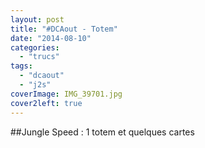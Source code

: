 ```yaml
---
layout: post
title: "#DCAout - Totem"
date: "2014-08-10"
categories: 
  - "trucs"
tags: 
  - "dcaout"
  - "j2s"
coverImage: IMG_39701.jpg
cover2left: true
---
```


##Jungle Speed : 1 totem et quelques cartes
